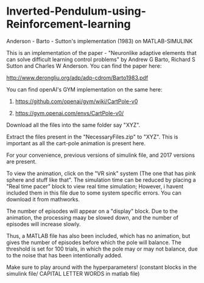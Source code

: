 # Inverted-Pendulum-using-Reinforcement-learning
Anderson - Barto - Sutton's implementation (1983) on MATLAB-SIMULINK 

This is an implementation of the paper - "Neuronlike adaptive elements that can solve difficult learning control problems" by Andrew G Barto, Richard S Sutton and Charles W Anderson. You can find the paper here:

http://www.derongliu.org/adp/adp-cdrom/Barto1983.pdf


You can find openAI's GYM implementation on the same here:

1) https://github.com/openai/gym/wiki/CartPole-v0

2) https://gym.openai.com/envs/CartPole-v0/


Download all the files into the same folder say "XYZ".

Extract the files present in the "NecessaryFiles.zip" to "XYZ". This is important as all the cart-pole animation is present here.

For your convenience, previous versions of simulink file, and 2017 versions are present.

To view the animation, click on the "VR sink" system (The one that has pink sphere and stuff like that".
The simulation time can be reduced by placing a "Real time pacer" block to view real time simulation; However, i havent included them in this file due to some system specific errors. You can download it from mathworks.

The number of episodes will appear on a "display" block. Due to the animation, the processing maay be slowed down, and the number of episodes will increase slowly.

Thus, a MATLAB file has also been included, which has no animation, but gives the number of episodes before which the pole will balance. The threshold is set for 100 trials, in which the pole may or may not balance, due to the noise that has been intentionally added.

Make sure to play around with the hyperparameters! (constant blocks in the simulink file/ CAPITAL LETTER WORDS in matlab file)
